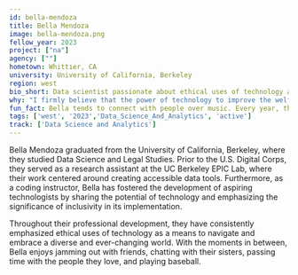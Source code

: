 ```yaml
---
id: bella-mendoza
title: Bella Mendoza
image: bella-mendoza.png
fellow_year: 2023
project: ["na"]
agency: [""]
hometown: Whittier, CA
university: University of California, Berkeley
region: west
bio_short: Data scientist passionate about ethical uses of technology as a means to navigate and embrace a diverse and ever-changing world 
why: "I firmly believe that the power of technology to improve the welfare of society as a whole lies in our deliberate commitment to promoting diversity and inclusivity throughout its development and deployment. Joining the U.S. Digital Corps grants me the necessary resources and support to utilize my skills in a manner that actively contributes to this envisioned advancement."
fun_fact: Bella tends to connect with people over music. Every year, they clear their music library, forcing themselves to listen to new music and allowing their true favorites to naturally find their way back to them.
tags: ['west', '2023','Data_Science_And_Analytics', 'active']
track: ['Data Science and Analytics']
---
```


Bella Mendoza graduated from the University of California, Berkeley, where they studied Data Science and Legal Studies. Prior to the U.S. Digital Corps, they served as a research assistant at the UC Berkeley EPIC Lab, where their work centered around creating accessible data tools. Furthermore, as a coding instructor, Bella has fostered the development of aspiring technologists by sharing the potential of technology and emphasizing the significance of inclusivity in its implementation.

Throughout their professional development, they have consistently emphasized ethical uses of technology as a means to navigate and embrace a diverse and ever-changing world. With the moments in between, Bella enjoys jamming out with friends, chatting with their sisters, passing time with the people they love, and playing baseball.
